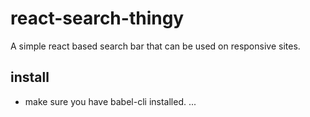 # react-search-thingy

A simple react based search bar that can be used on responsive sites.

## install

* make sure you have babel-cli installed.
...
